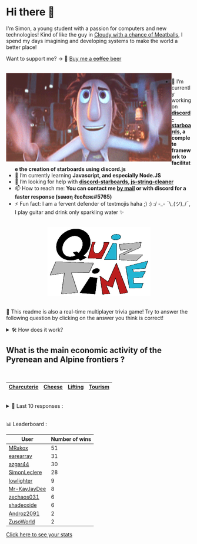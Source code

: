 # Hi there 👋

I'm Simon, a young student with a passion for computers and new technologies!
Kind of like the guy in [Cloudy with a chance of Meatballs](https://www.youtube.com/watch?v=dQw4w9WgXcQ), I spend my days imagining and developing systems to make the world a better place!

Want to support me? -> 🍺 [Buy me a ~~coffee~~ beer](https://www.buymeacoffee.com/SimonLeclere)

<br>

<img width="450" height="240" src="./assets/cloudyWithAChanceOfMeatBalls.gif" align=left>

- 🔭 I’m currently working on **[discord-starboards](https://github.com/SimonLeclere/discord-starboards), a complete framework to facilitate the creation of starboards using discord.js**
- 🌱 I’m currently learning **Javascript, and especially Node.JS**
- 🤔 I’m looking for help with **[discord-starboards](https://github.com/SimonLeclere/discord-starboards), [js-string-cleaner](https://github.com/SimonLeclere/Js-String-Cleaner)**
- 📫 How to reach me: **You can contact me [by mail](mailto:simon-leclere@orange.fr) or with discord for a faster response (sιмση ℓεcℓεяε#5765)**
- ⚡ Fun fact: I am a fervent defender of textmojis haha ;) :) :/ -\_- ¯\\\_(ツ)\_/¯, I play guitar and drink only sparkling water ✨

<br>

<center><img width="280" height="187" src="./assets/quizTime.gif"></center>

<br>

🎲 This readme is also a real-time multiplayer trivia game! Try to answer the following question by clicking on the answer you think is correct!
<details>
  <summary>🛠️ How does it work?</summary>
  Each answer is a link to a pre-filled issue. When you press "Submit new issue", it triggers a Github action workflow that compares your answer with the correct answer, finds a new question and updates the readme.md file. Not bad huh?! This whole process only takes about 20 seconds!
</details>

## What is the main economic activity of the Pyrenean and Alpine frontiers ?

<br>

| [Charcuterie](https://github.com/SimonLeclere/SimonLeclere/issues/new?title=quiz%7C137%7CCharcuterie&body=Just%20click%20'Submit%20new%20issue'.) | [Cheese](https://github.com/SimonLeclere/SimonLeclere/issues/new?title=quiz%7C137%7CCheese&body=Just%20click%20'Submit%20new%20issue'.) | [Lifting](https://github.com/SimonLeclere/SimonLeclere/issues/new?title=quiz%7C137%7CLifting&body=Just%20click%20'Submit%20new%20issue'.) | [Tourism](https://github.com/SimonLeclere/SimonLeclere/issues/new?title=quiz%7C137%7CTourism&body=Just%20click%20'Submit%20new%20issue'.) |
| - | - | - | - | 

<br>

<details>
  <summary>📒 Last 10 responses :</summary>

- **SimonLeclere** answered **Christopher Columbus** to `Who brought back the first cactus in Europe (Melocactus) ?` (Good answer)
- **SimonLeclere** answered **90 million** to `What communication budget was associated with the launch of the Bing search engine ?` (Good answer)
- **SimonLeclere** answered **J-P Elkabbach** to `At the end of 2012, which of these television men was under 70 ?` (Wrong answer)
- **SimonLeclere** answered **Roche** to `What very hard matter is mainly ice pack ?` (Wrong answer)
- **SimonLeclere** answered **78 times** to `How many times a second can a hummingbird flap its wings ?` (Good answer)
- **SimonLeclere** answered **Panna cotta** to `Which Italian dessert has a name that can be translated as ` (Good answer)
- **SimonLeclere** answered **She dies** to `What happens when a bee uses its notched sting to sting ?` (Good answer)
- **shadeoxide** answered **78 times** to `How many times a second can a hummingbird flap its wings ?` (Good answer)
- **shadeoxide** answered **Panna cotta** to `Which Italian dessert has a name that can be translated as ` (Good answer)
- **shadeoxide** answered **Panna cotta** to `Which Italian dessert has a name that can be translated as ` (Good answer)

</details>

<br>

📊 Leaderboard :

| User | Number of wins |
|-|-|
| [MRakox](https://github.com/MRakox) | 51 |
| [earearray](https://github.com/earearray) | 31 |
| [azgar44](https://github.com/azgar44) | 30 |
| [SimonLeclere](https://github.com/SimonLeclere) | 28 |
| [lowlighter](https://github.com/lowlighter) | 9 |
| [Mr-KayJayDee](https://github.com/Mr-KayJayDee) | 8 |
| [zechaos031](https://github.com/zechaos031) | 6 |
| [shadeoxide](https://github.com/shadeoxide) | 6 |
| [Androz2091](https://github.com/Androz2091) | 2 |
| [ZusoWorld](https://github.com/ZusoWorld) | 2 |

[Click here to see your stats](https://github.com/SimonLeclere/SimonLeclere/issues/new?title=MyStats&body=Just%20click%20%27Submit%20new%20issue%27.)
